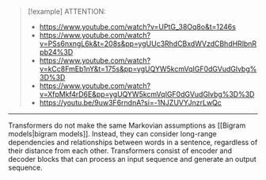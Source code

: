 > [!example] ATTENTION: 
> - https://www.youtube.com/watch?v=UPtG_38Oq8o&t=1246s
> - https://www.youtube.com/watch?v=PSs6nxngL6k&t=208s&pp=ygUUc3RhdCBxdWVzdCBhdHRlbnRpb24%3D
> - https://www.youtube.com/watch?v=kCc8FmEb1nY&t=175s&pp=ygUQYW5kcmVqIGF0dGVudGlvbg%3D%3D
> - https://www.youtube.com/watch?v=XfpMkf4rD6E&pp=ygUQYW5kcmVqIGF0dGVudGlvbg%3D%3D
> - https://youtu.be/9uw3F6rndnA?si=-1NJZUVYJnzrLwQc

---

Transformers do not make the same Markovian assumptions as [[Bigram models|bigram models]]. Instead, they can consider long-range dependencies and relationships between words in a sentence, regardless of their distance from each other. Transformers consist of encoder and decoder blocks that can process an input sequence and generate an output sequence.